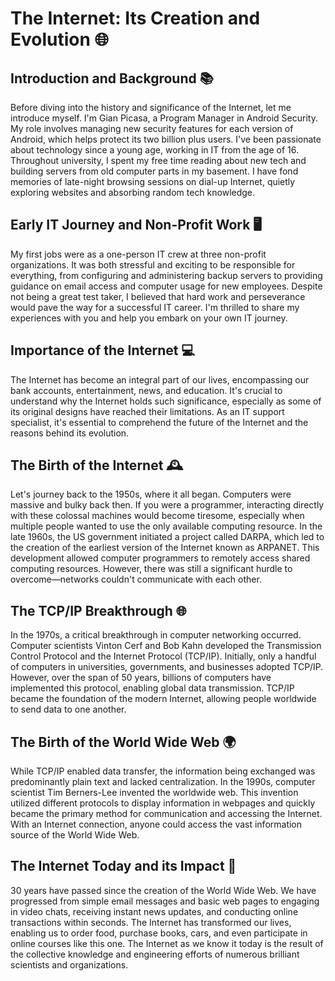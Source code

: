 # The Internet: Its Creation and Evolution 🌐

## Introduction and Background 📚

Before diving into the history and significance of the Internet, let me introduce myself. I'm Gian Picasa, a Program Manager in Android Security. My role involves managing new security features for each version of Android, which helps protect its two billion plus users. I've been passionate about technology since a young age, working in IT from the age of 16. Throughout university, I spent my free time reading about new tech and building servers from old computer parts in my basement. I have fond memories of late-night browsing sessions on dial-up Internet, quietly exploring websites and absorbing random tech knowledge.

## Early IT Journey and Non-Profit Work 🖥️

My first jobs were as a one-person IT crew at three non-profit organizations. It was both stressful and exciting to be responsible for everything, from configuring and administering backup servers to providing guidance on email access and computer usage for new employees. Despite not being a great test taker, I believed that hard work and perseverance would pave the way for a successful IT career. I'm thrilled to share my experiences with you and help you embark on your own IT journey.

## Importance of the Internet 💻

The Internet has become an integral part of our lives, encompassing our bank accounts, entertainment, news, and education. It's crucial to understand why the Internet holds such significance, especially as some of its original designs have reached their limitations. As an IT support specialist, it's essential to comprehend the future of the Internet and the reasons behind its evolution.

## The Birth of the Internet 🕰️

Let's journey back to the 1950s, where it all began. Computers were massive and bulky back then. If you were a programmer, interacting directly with these colossal machines would become tiresome, especially when multiple people wanted to use the only available computing resource. In the late 1960s, the US government initiated a project called DARPA, which led to the creation of the earliest version of the Internet known as ARPANET. This development allowed computer programmers to remotely access shared computing resources. However, there was still a significant hurdle to overcome—networks couldn't communicate with each other.

## The TCP/IP Breakthrough 🌐

In the 1970s, a critical breakthrough in computer networking occurred. Computer scientists Vinton Cerf and Bob Kahn developed the Transmission Control Protocol and the Internet Protocol (TCP/IP). Initially, only a handful of computers in universities, governments, and businesses adopted TCP/IP. However, over the span of 50 years, billions of computers have implemented this protocol, enabling global data transmission. TCP/IP became the foundation of the modern Internet, allowing people worldwide to send data to one another.

## The Birth of the World Wide Web 🌍

While TCP/IP enabled data transfer, the information being exchanged was predominantly plain text and lacked centralization. In the 1990s, computer scientist Tim Berners-Lee invented the worldwide web. This invention utilized different protocols to display information in webpages and quickly became the primary method for communication and accessing the Internet. With an Internet connection, anyone could access the vast information source of the World Wide Web.

## The Internet Today and its Impact 📲

30 years have passed since the creation of the World Wide Web. We have progressed from simple email messages and basic web pages to engaging in video chats, receiving instant news updates, and conducting online transactions within seconds. The Internet has transformed our lives, enabling us to order food, purchase books, cars, and even participate in online courses like this one. The Internet as we know it today is the result of the collective knowledge and engineering efforts of numerous brilliant scientists and organizations.